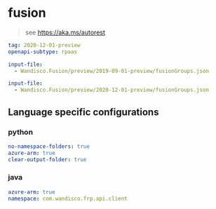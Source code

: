 # fusion

> see https://aka.ms/autorest

```yaml
tag: 2020-12-01-preview
openapi-subtype: rpaas
```
```yaml $(tag) == '2019-09-01-preview'
input-file: 
  - Wandisco.Fusion/preview/2019-09-01-preview/fusionGroups.json
```

```yaml $(tag) == '2020-12-01-preview'
input-file: 
  - Wandisco.Fusion/preview/2020-12-01-preview/fusionGroups.json
```

## Language specific configurations

### python

```yaml $(python)
no-namespace-folders: true
azure-arm: true
clear-output-folder: true
```

### java
```yaml $(java)
azure-arm: true
namespace: com.wandisco.frp.api.client
```
